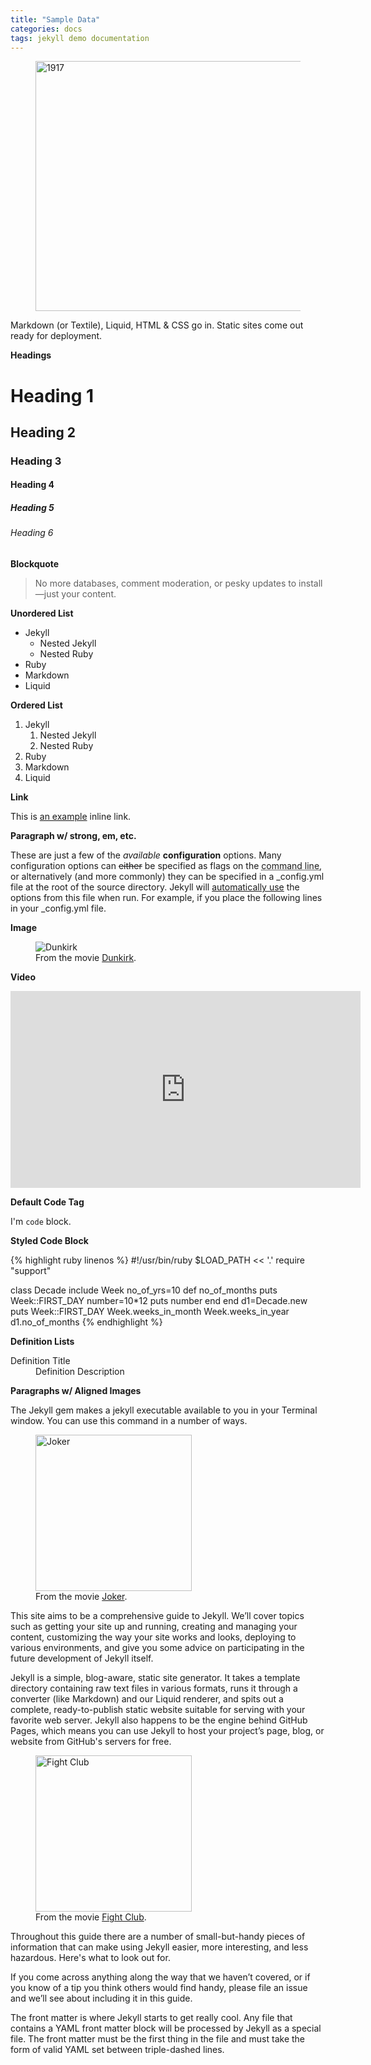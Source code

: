 ```yaml
---
title: "Sample Data"
categories: docs
tags: jekyll demo documentation
---
```


<figure class="aligncenter">
	<img src="http://joro.me/demo-assets/jekyll/henry/1917.webp" width="800" height="400" alt="1917" />
</figure>

Markdown (or Textile), Liquid, HTML & CSS go in. Static sites come out ready for deployment.

**Headings**

# Heading 1

## Heading 2

### Heading 3

#### Heading 4

##### Heading 5

###### Heading 6

<!--more-->

**Blockquote**

> No more databases, comment moderation, or pesky updates to install—just your content.

**Unordered List**

* Jekyll
    * Nested Jekyll
    * Nested Ruby
* Ruby
* Markdown
* Liquid

**Ordered List**

1. Jekyll
    1. Nested Jekyll
    2. Nested Ruby
2. Ruby
3. Markdown
4. Liquid

**Link**

This is <a href="http://example.com/" title="Title">an example</a> inline link.

**Paragraph w/ strong, em, etc.**

These are just a few of the *available* **configuration** options. Many configuration options can <strike>either</strike> be specified as flags on the <abbr title="Command Line Tool">command line</abbr>, or alternatively (and more commonly) they can be specified in a _config.yml file at the root of the source directory. Jekyll will <a href="http://joro.me/" target="_blank">automatically use</a> the options from this file when run. For example, if you place the following lines in your _config.yml file.

**Image**
<figure class="aligncenter">
	<img src="http://joro.me/demo-assets/jekyll/henry/dunkirk.webp" alt="Dunkirk" />
	<figcaption>From the movie <a href="https://en.wikipedia.org/wiki/Dunkirk_(2017_film)" target="_blank">Dunkirk</a>.</figcaption>
</figure>

**Video**

<div class="iframe-wrapper">
    <iframe width="560" height="315" src="https://www.youtube.com/embed/iWowJBRMtpc" frameborder="0" allowfullscreen></iframe>
</div>

**Default Code Tag**

I'm <code>code</code> block.

**Styled Code Block**
	
{% highlight ruby linenos %}
#!/usr/bin/ruby
$LOAD_PATH << '.'
require "support"

class Decade
include Week
   no_of_yrs=10
   def no_of_months
      puts Week::FIRST_DAY
      number=10*12
      puts number
   end
end
d1=Decade.new
puts Week::FIRST_DAY
Week.weeks_in_month
Week.weeks_in_year
d1.no_of_months
{% endhighlight %}
	
**Definition Lists**
	
<dl>
    <dt>Definition Title</dt>
    <dd>Definition Description</dd>
</dl>

**Paragraphs w/ Aligned Images**

The Jekyll gem makes a jekyll executable available to you in your Terminal window. You can use this command in a number of ways.

<figure class="alignleft">
	<img width="250" src="http://joro.me/demo-assets/jekyll/henry/joker.webp" alt="Joker" />
	<figcaption>From the movie <a href="https://en.wikipedia.org/wiki/Joker_(2019_film)" target="_blank">Joker</a>.</figcaption>
</figure>

This site aims to be a comprehensive guide to Jekyll. We’ll cover topics such as getting your site up and running, creating and managing your content, customizing the way your site works and looks, deploying to various environments, and give you some advice on participating in the future development of Jekyll itself.

Jekyll is a simple, blog-aware, static site generator. It takes a template directory containing raw text files in various formats, runs it through a converter (like Markdown) and our Liquid renderer, and spits out a complete, ready-to-publish static website suitable for serving with your favorite web server. Jekyll also happens to be the engine behind GitHub Pages, which means you can use Jekyll to host your project’s page, blog, or website from GitHub's servers for free.

<figure class="alignright">
	<img width="250" src="http://joro.me/demo-assets/jekyll/henry/fightclub.webp" alt="Fight Club" />
	<figcaption>From the movie <a href="https://en.wikipedia.org/wiki/Fight_Club" target="_blank">Fight Club</a>.</figcaption>
</figure>

Throughout this guide there are a number of small-but-handy pieces of information that can make using Jekyll easier, more interesting, and less hazardous. Here's what to look out for.

If you come across anything along the way that we haven’t covered, or if you know of a tip you think others would find handy, please file an issue and we’ll see about including it in this guide.

The front matter is where Jekyll starts to get really cool. Any file that contains a YAML front matter block will be processed by Jekyll as a special file. The front matter must be the first thing in the file and must take the form of valid YAML set between triple-dashed lines.